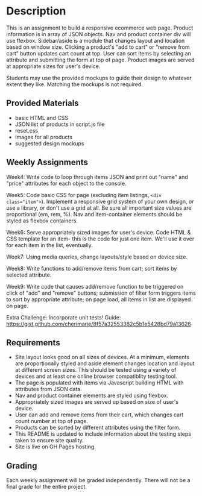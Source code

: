 # Description

This is an assignment to build a responsive ecommerce web page. Product information is in array of JSON objects. Nav and product container div will use flexbox. Sidebar/aside is a module that changes layout and location based on window size. Clicking a product's “add to cart” or “remove from cart” button updates cart count at top. User can sort items by selecting an attribute and submitting the form at top of page. Product images are served at appropriate sizes for user's device.

Students may use the provided mockups to guide their design to whatever extent they like. Matching the mockups is not required.

## Provided Materials

  - basic HTML and CSS
  - JSON list of products in script.js file
  - reset.css
  - images for all products
  - suggested design mockups

## Weekly Assignments

Week4: Write code to loop through items JSON and print out "name" and "price" attributes for each object to the console.

Week5: Code basic CSS for page (excluding item listings, `<div class="item">`). Implement a responsive grid system of your own design, or use a library, or don't use a grid at all. Be sure all important size values are proportional (em, rem, %). Nav and item-container elements should be styled as flexbox containers.

Week6: Serve appropriately sized images for user's device. Code HTML & CSS template for an item- this is the code for just one item. We'll use it over for each item in the list, eventually.

Week7: Using media queries, change layouts/style based on device size.

Week8: Write functions to add/remove items from cart; sort items by selected attribute.

Week9: Write code that causes add/remove function to be triggered on click of "add" and "remove" buttons; submission of filter form triggers items to sort by appropriate attribute; on page load, all items in list are displayed on page.

Extra Challenge: Incorporate unit tests! Guide: https://gist.github.com/cherimarie/8f57a32553382c5b1e5428bd79a13626

## Requirements

  - Site layout looks good on all sizes of devices. At a minimum, elements are proportionally styled and aside element changes location and layout at different screen sizes. This should be tested using a variety of devices and at least one online browser compatiblity testing tool.
  - The page is populated with items via Javascript building HTML with attributes from JSON data.
  - Nav and product container elements are styled using flexbox.
  - Appropriately sized images are served up based on size of user's device.
  - User can add and remove items from their cart, which changes cart count number at top of page.
  - Products can be sorted by different attributes using the filter form.
  - This README is updated to include information about the testing steps taken to ensure site quality.
  - Site is live on GH Pages hosting.
  
## Grading
Each weekly assignment will be graded independently. There will not be a final grade for the entire project. 
